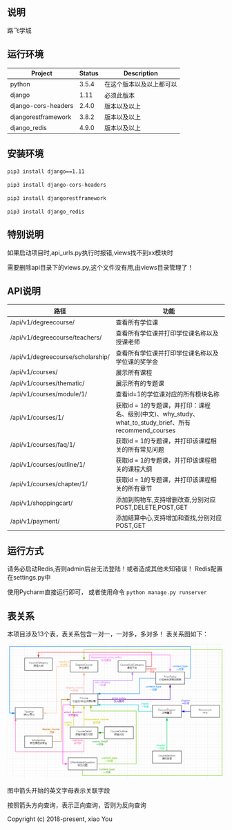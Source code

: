 ## 说明
路飞学城

## 运行环境

| Project | Status | Description |
|---------|--------|-------------|
| python          | 3.5.4 | 在这个版本以及以上都可以 |
| django                | 1.11 | 必须此版本 |
| django-cors-headers                | 2.4.0 | 版本以及以上 |
| djangorestframework                | 3.8.2 | 版本以及以上 |
| django_redis                | 4.9.0 | 版本以及以上 |

## 安装环境
`pip3 install django==1.11`

`pip3 install django-cors-headers`

`pip3 install djangorestframework`

`pip3 install django_redis`

## 特别说明
如果启动项目时,api_urls.py执行时报错,views找不到xx模块时

需要删除api目录下的views.py,这个文件没有用,由views目录管理了！

## API说明

| 路径 | 功能 |
|---------|--------|
| /api/v1/degreecourse/          | 查看所有学位课 |
| /api/v1/degreecourse/teachers/          | 查看所有学位课并打印学位课名称以及授课老师 |
| /api/v1/degreecourse/scholarship/          | 查看所有学位课并打印学位课名称以及学位课的奖学金 |
| /api/v1/courses/          | 展示所有课程 |
| /api/v1/courses/thematic/          | 展示所有的专题课 |
| /api/v1/courses/module/1/          | 查看id=1的学位课对应的所有模块名称 |
| /api/v1/courses/1/          | 获取id = 1的专题课，并打印：课程名、级别(中文)、why_study、what_to_study_brief、所有recommend_courses |
| /api/v1/courses/faq/1/          | 获取id = 1的专题课，并打印该课程相关的所有常见问题 |
| /api/v1/courses/outline/1/          | 获取id = 1的专题课，并打印该课程相关的课程大纲 |
| /api/v1/courses/chapter/1/          | 获取id = 1的专题课，并打印该课程相关的所有章节 |
| /api/v1/shoppingcart/          | 添加到购物车,支持增删改查,分别对应POST,DELETE,POST,GET |
| /api/v1/payment/          | 添加结算中心,支持增加和查找,分别对应POST,GET |


## 运行方式
请务必启动Redis,否则admin后台无法登陆！或者造成其他未知错误！
Redis配置在settings.py中

使用Pycharm直接运行即可，
或者使用命令
`python manage.py runserver`

## 表关系
本项目涉及13个表，表关系包含一对一，一对多，多对多！
表关系图如下：

![Image text](https://github.com/987334176/luffycity/blob/master/%E8%A1%A8%E5%85%B3%E7%B3%BB.png)

图中箭头开始的英文字母表示关联字段

按照箭头方向查询，表示正向查询，否则为反向查询


Copyright (c) 2018-present, xiao You
